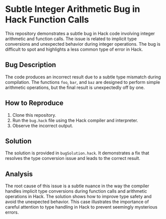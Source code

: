 # Subtle Integer Arithmetic Bug in Hack Function Calls

This repository demonstrates a subtle bug in Hack code involving integer arithmetic and function calls. The issue is related to implicit type conversions and unexpected behavior during integer operations.  The bug is difficult to spot and highlights a less common type of error in Hack.

## Bug Description

The code produces an incorrect result due to a subtle type mismatch during compilation.  The functions `foo`, `bar`, and `baz` are designed to perform simple arithmetic operations, but the final result is unexpectedly off by one.

## How to Reproduce

1. Clone this repository.
2. Run the `bug.hack` file using the Hack compiler and interpreter.
3. Observe the incorrect output.

## Solution

The solution is provided in `bugSolution.hack`. It demonstrates a fix that resolves the type conversion issue and leads to the correct result.

## Analysis

The root cause of this issue is a subtle nuance in the way the compiler handles implicit type conversions during function calls and arithmetic operations in Hack. The solution shows how to improve type safety and avoid the unexpected behavior. This case illustrates the importance of careful attention to type handling in Hack to prevent seemingly mysterious errors.